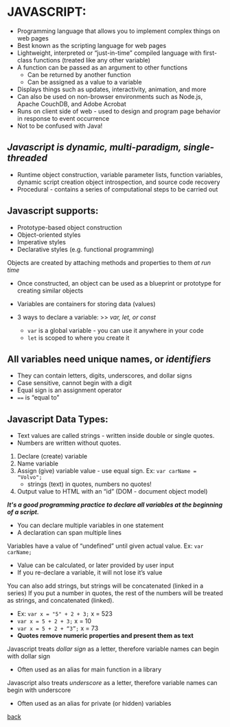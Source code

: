 # JAVASCRIPT:

- Programming language that allows you to implement complex things on web pages
- Best known as the scripting language for web pages
- Lightweight, interpreted or “just-in-time” compiled language with first-class functions (treated like any other variable)
- A function can be passed as an argument to other functions
  - Can be returned by another function
  - Can be assigned as a value to a variable
- Displays things such as updates, interactivity, animation, and more
- Can also be used on non-browser environments such as Node.js, Apache CouchDB, and Adobe Acrobat
- Runs on client side of web - used to design and program page behavior in response to event occurrence
- Not to be confused with Java!

## ***Javascript is dynamic, multi-paradigm, single-threaded***

- Runtime object construction, variable parameter lists, function variables, dynamic script creation object introspection, and source code recovery
- Procedural - contains a series of computational steps to be carried out

## Javascript supports:

- Prototype-based object construction
- Object-oriented styles
- Imperative styles
- Declarative styles (e.g. functional programming)

Objects are created by attaching methods and properties to them *at run time*

- Once constructed, an object can be used as a blueprint or prototype for creating similar objects

- Variables are containers for storing data (values)
- 3 ways to declare a variable: >> *var, let, or const*
  - `var` is a global variable - you can use it anywhere in your code
  - `let` is scoped to where you create it

## All variables need unique names, or *identifiers*

- They can contain letters, digits, underscores, and dollar signs
- Case sensitive, cannot begin with a digit
- Equal sign is an assignment operator
- `==` is “equal to”

## Javascript Data Types:

- Text values are called strings - written inside double or single quotes.
- Numbers are written without quotes.

1. Declare (create) variable
2. Name variable
3. Assign (give) variable value - use equal sign. Ex: `var carName = "Volvo";`
    - strings (text) in quotes, numbers no quotes! 
4. Output value to HTML with an “id” (DOM - document object model)

***It's a good programming practice to declare all variables at the beginning of a script.***

- You can declare multiple variables in one statement
- A declaration can span multiple lines

Variables have a value of “undefined” until given actual value. Ex: `var carName;`

- Value can be calculated, or later provided by user input
- If you re-declare a variable, it will not lose it’s value

You can also add strings, but strings will be concatenated (linked in a series)
If you put a number in quotes, the rest of the numbers will be treated as strings, and concatenated (linked).

- Ex: `var x = "5" + 2 + 3;` x = 523
- `var x = 5 + 2 + 3;` x = 10
- `var x = 5 + 2 + “3”;` x = 73
- **Quotes remove numeric properties and present them as text**

Javascript treats *dollar sign* as a letter, therefore variable names can begin with dollar sign

- Often used as an alias for main function in a library

Javascript also treats *underscore* as a letter, therefore variable names can begin with underscore

- Often used as an alias for private (or hidden) variables

[back](README.md)
